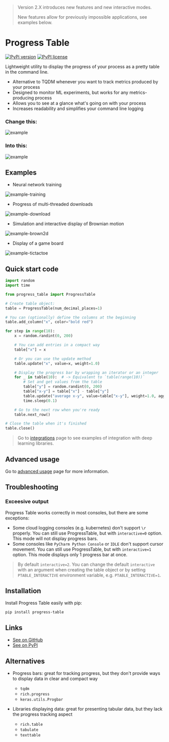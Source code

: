 > Version 2.X introduces new features and new interactive modes.
>
> New features allow for previously impossible applications, see examples below.

# Progress Table

[![PyPi version](https://img.shields.io/badge/dynamic/json?label=latest&query=info.version&url=https%3A%2F%2Fpypi.org%2Fpypi%2Fprogress-table%2Fjson)](https://pypi.org/project/progress-table)
[![PyPI license](https://img.shields.io/badge/dynamic/json?label=license&query=info.license&url=https%3A%2F%2Fpypi.org%2Fpypi%2Fprogress-table%2Fjson)](https://pypi.org/project/progress-table)

Lightweight utility to display the progress of your process as a pretty table in the command line.

* Alternative to TQDM whenever you want to track metrics produced by your process
* Designed to monitor ML experiments, but works for any metrics-producing process
* Allows you to see at a glance what's going on with your process
* Increases readability and simplifies your command line logging

### Change this:

![example](images/progress-before3.gif)

### Into this:

![example](images/progress-after4.gif)

## Examples

* Neural network training

![example-training](images/examples-training.gif)

* Progress of multi-threaded downloads

![example-download](images/examples-download.gif)

* Simulation and interactive display of Brownian motion

![example-brown2d](images/examples-brown2d.gif)

* Display of a game board

![example-tictactoe](images/examples-tictactoe.gif)

## Quick start code

```python
import random
import time

from progress_table import ProgressTable

# Create table object:
table = ProgressTable(num_decimal_places=1)

# You can (optionally) define the columns at the beginning
table.add_column("x", color="bold red")

for step in range(10):
    x = random.randint(0, 200)

    # You can add entries in a compact way
    table["x"] = x

    # Or you can use the update method
    table.update("x", value=x, weight=1.0)

    # Display the progress bar by wrapping an iterator or an integer
    for _ in table(10):  # -> Equivalent to `table(range(10))`
        # Set and get values from the table
        table["y"] = random.randint(0, 200)
        table["x-y"] = table["x"] - table["y"]
        table.update("average x-y", value=table["x-y"], weight=1.0, aggregate="mean")
        time.sleep(0.1)

    # Go to the next row when you're ready
    table.next_row()

# Close the table when it's finished
table.close()

```

> Go to [integrations](docs/integrations.md)
> page to see examples of integration with deep learning libraries.

## Advanced usage

Go to [advanced usage](docs/advanced-usage.md) page for more information.

## Troubleshooting

### Exceesive output

Progress Table works correctly in most consoles, but there are some exceptions:

* Some cloud logging consoles (e.g. kubernetes) don't support `\r` properly.
  You can still use ProgressTable, but with `interactive=0` option. This mode will not display progress bars.
* Some consoles like `PyCharm Python Console` or `IDLE` don't support cursor movement.
  You can still use ProgressTable, but with `interactive=1` option. This mode displays only 1 progress bar at once.

> By default `interactive=2`. You can change the default `interactive` with an argument when creating the table object
> or by setting `PTABLE_INTERACTIVE` environment variable, e.g. `PTABLE_INTERACTIVE=1`.

## Installation

Install Progress Table easily with pip:

```
pip install progress-table
```

## Links

* [See on GitHub](https://github.com/gahaalt/progress-table)
* [See on PyPI](https://pypi.org/project/progress-table)

## Alternatives

* Progress bars: great for tracking progress, but they don't provide ways to display data in clear and compact way
    * `tqdm`
    * `rich.progress`
    * `keras.utils.Progbar`

* Libraries displaying data: great for presenting tabular data, but they lack the progress tracking aspect
    * `rich.table`
    * `tabulate`
    * `texttable`
